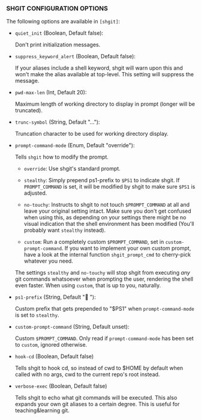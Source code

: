 ### SHGIT CONFIGURATION OPTIONS

The following options are available in `[shgit]`:

* `quiet_init` (Boolean, Default false):

    Don't print initialization messages.

* `suppress_keyword_alert` (Boolean, Default false):

    If your aliases include a shell keyword, shgit will warn upon this and won't
    make the alias available at top-level. This setting will suppress the message.

* `pwd-max-len` (Int, Default 20):

    Maximum length of working directory to display in prompt (longer will be
    truncated).

* `trunc-symbol` (String, Default "…"):

    Truncation character to be used for working directory display.

* `prompt-command-mode` (Enum, Default "override"):

    Tells `shgit` how to modify the prompt.

    * `override`:
        Use shgit's standard prompt.

    * `stealthy`:
        Simply prepend ps1-prefix to `$PS1` to indicate shgit. If `PROMPT_COMMAND`
        is set, it will be modified by shgit to make sure `$PS1` is adjusted.

    * `no-touchy`:
        Instructs to shgit to not touch `$PROMPT_COMMAND` at all and leave your
    original setting intact. Make sure you don't get confused when using this,
    as depending on your settings there might be no visual indication that the
    shell environment has been modified (You'll probably want `stealthy`
    instead).

    * `custom`:
        Run a completely custom `$PROMPT_COMMAND`, set in `custom-prompt-command`.
    If you want to implement your own custom prompt, have a look at the internal
    function `shgit_prompt_cmd` to cherry-pick whatever you need.

    The settings `stealthy` and `no-touchy` will stop shgit from executing _any_
    git commands whatsoever when prompting the user, rendering the shell even
    faster. When using `custom`, that is up to you, naturally.

* `ps1-prefix` (String, Default "🐚 "):

    Custom prefix that gets prepended to "$PS1" when `prompt-command-mode` is
    set to `stealthy`.

* `custom-prompt-command` (String, Default unset):

    Custom `$PROMPT_COMMAND`. Only read if `prompt-command-mode` has been set to
    `custom`, ignored otherwise.

* `hook-cd` (Boolean, Default false)

    Tells shgit to hook cd, so instead of cwd to $HOME by default when called
    with no args, cwd to the current repo's root instead.

* `verbose-exec` (Boolean, Default false)

    Tells shgit to echo what git commands will be executed. This also expands
    your own git aliases to a certain degree. This is useful for
    teaching&learning git.